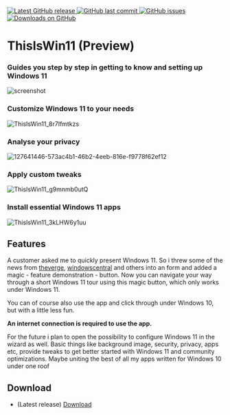 <a href="https://github.com/builtbybel/ReadySunValley/releases/latest" target="_blank">
<img alt="Latest GitHub release" src="https://img.shields.io/github/release/builtbybel/thisiswin11.svg?style=flat-square" />

 <a href="https://github.com/builtbybel/ReadySunValley/commits/master">
<img src="https://img.shields.io/github/last-commit/builtbybel/thisiswin11.svg?style=flat-square&logo=github&logoColor=white"
alt="GitHub last commit">
<a href="https://github.com/builtbybel/ReadySunValley/issues">
<img src="https://img.shields.io/github/issues-raw/builtbybel/thisiswin11.svg?style=flat-square&logo=github&logoColor=white"
alt="GitHub issues">
  

<a href="https://github.com/builtbybel/ReadySunValley/releases" target="_blank">
<img alt="Downloads on GitHub" src="https://img.shields.io/github/downloads/builtbybel/thisiswin11/total.svg?style=flat-square" />
</a>

# ThisIsWin11 (Preview)

### Guides you step by step in getting to know and setting up Windows 11


![screenshot](https://github.com/builtbybel/ThisIsWin11/blob/main/assets/tiw11.png)
 
### Customize Windows 11 to your needs 
![ThisIsWin11_8r7Ifmtkzs](https://user-images.githubusercontent.com/57478606/127226302-d72f41dc-b47b-4a8f-967e-22db7e521aab.png)

 ### Analyse your privacy
 ![127641446-573ac4b1-46b2-4eeb-816e-f9778f62ef12](https://user-images.githubusercontent.com/57478606/127666706-aa696572-f122-49ab-b7f2-39e2da9229dd.png)
 
 ### Apply custom tweaks
![ThisIsWin11_g9mnmb0utQ](https://user-images.githubusercontent.com/57478606/127226421-b8eb3409-cddf-47ce-a405-1baf5fffed51.png)
 
 ### Install essential Windows 11 apps
![ThisIsWin11_3kLHW6y1uu](https://user-images.githubusercontent.com/57478606/127375236-fb79b25f-4e55-4f21-9607-b885dd430408.png)

  
## Features
A customer asked me to quickly present Windows 11. So i threw some of the news from [theverge](https://www.theverge.com), [windowscentral](https://www.windowscentral.com) and others into an form and added a magic - feature demonstration - button. Now you can navigate your way through a short Windows 11 tour using this magic button, which only works under Windows 11. 
 
You can of course also use the app and click through under Windows 10, but with a little less fun. 
  
**An internet connection is required to use the app.**
  
For the future i plan to open the possibility to configure Windows 11 in the wizard as well. Basic things like background image, security, privacy, apps etc, provide tweaks to get better started with Windows 11 and community optimizations. Maybe uniting the best of all my apps written for Windows 10 under one roof
  
 ## Download
- (Latest release) [Download](https://github.com/builtbybel/ThisIsWin11/releases)
